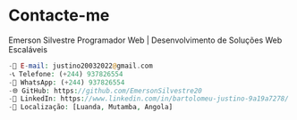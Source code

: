 # Contacte-me
Emerson Silvestre
Programador Web | Desenvolvimento de Soluções Web Escaláveis
```php
-📧 E-mail: justino20032022@gmail.com
-📞 Telefone: (+244) 937826554
-📱 WhatsApp: (+244) 937826554
-🌐 GitHub: https://github.com/EmersonSilvestre20
-💼 LinkedIn: https://www.linkedin.com/in/bartolomeu-justino-9a19a7278/
-📍 Localização: [Luanda, Mutamba, Angola] 

